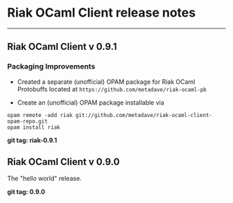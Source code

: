 # Riak OCaml Client release notes
----

## Riak OCaml Client v 0.9.1

### Packaging Improvements

* Created a separate (unofficial) OPAM package for Riak OCaml Protobuffs located at `https://github.com/metadave/riak-ocaml-pb`

* Create an (unofficial) OPAM package installable via

```
opam remote -add riak git://github.com/metadave/riak-ocaml-client-opam-repo.git
opam install riak
```

**git tag: riak-0.9.1**

## Riak OCaml Client v 0.9.0

The "hello world" release.

**git tag: 0.9.0**

